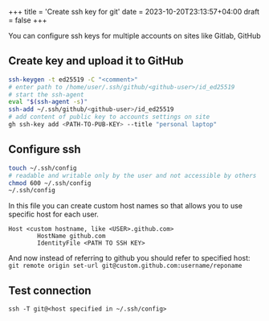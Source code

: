 +++
title = 'Create ssh key for git'
date = 2023-10-20T23:13:57+04:00
draft = false
+++

You can configure ssh keys for multiple accounts on sites like Gitlab, GitHub

## Create key and upload it to GitHub
```bash
ssh-keygen -t ed25519 -C "<comment>"
# enter path to /home/user/.ssh/github/<github-user>/id_ed25519
# start the ssh-agent
eval "$(ssh-agent -s)"
ssh-add ~/.ssh/github/<github-user>/id_ed25519
# add content of public key to accounts settings on site
gh ssh-key add <PATH-TO-PUB-KEY> --title "personal laptop"
```

## Configure ssh

```bash
touch ~/.ssh/config
# readable and writable only by the user and not accessible by others
chmod 600 ~/.ssh/config
~/.ssh/config
```

In this file you can create custom host names so that allows you to use specific host for each user.
```
Host <custom hostname, like <USER>.github.com>
        HostName github.com
        IdentityFile <PATH TO SSH KEY>
```

And now instead of referring to github you  should refer to specified host:
`git remote origin set-url git@custom.github.com:username/reponame`

## Test connection
`ssh -T git@<host specified in ~/.ssh/config>`
